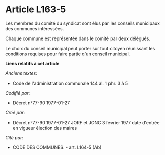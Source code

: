 # Article L163-5

Les membres du comité du syndicat sont élus par les conseils municipaux des communes intéressées.

Chaque commune est représentée dans le comité par deux délégués. 

Le choix du conseil municipal peut porter sur tout citoyen réunissant les conditions requises pour faire partie d'un conseil
municipal.

**Liens relatifs à cet article**

_Anciens textes_:

  - Code de l'administration communale 144 al. 1 phr. 3 à 5

_Codifié par_:

  - Décret n°77-90 1977-01-27

_Créé par_:

  - Décret n°77-90 1977-01-27 JORF et JONC 3 février 1977 date d'entrée en vigueur élection des maires

_Cité par_:

  - CODE DES COMMUNES. - art. L164-5 (Ab)
